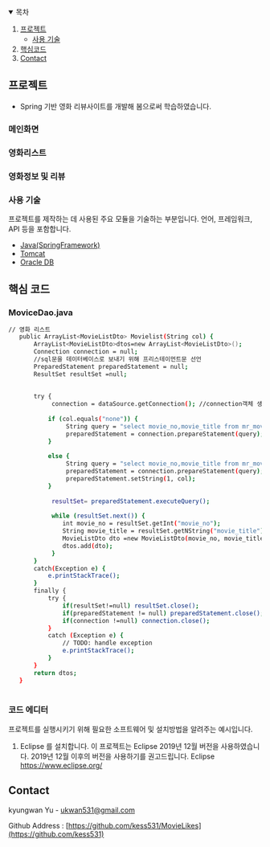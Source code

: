 
<details open="open">
  <summary>목차</summary>
  <ol>
    <li>
      <a href="#프로젝트">프로젝트</a>
      <ul>
        <li><a href="#사용-기술">사용 기술</a></li>
      </ul>
    </li>
 <li><a href="#핵심-코드">핵심코드</a></li>
 <li><a href="#contact">Contact</a></li>
</details>



<!-- ABOUT THE PROJECT -->
## 프로젝트


* Spring 기반 영화 리뷰사이트를 개발해 봄으로써 학습하였습니다.


### 메인화면

### 영화리스트

### 영화정보 및 리뷰



### 사용 기술

프로젝트를 제작하는 데 사용된 주요 모듈을 기술하는 부분입니다. 언어, 프레임워크, API 등을 포함합니다.

* [Java(SpringFramework)](https://spring.io/projects/spring-framework)
* [Tomcat](http://tomcat.apache.org/)
* [Oracle DB](https://www.oracle.com/database/)
<!-- CODE -->
## 핵심 코드



### 

### MoviceDao.java


 
 ```sh
 // 영화 리스트 
	public ArrayList<MovieListDto> Movielist(String col) {
		ArrayList<MovieListDto>dtos=new ArrayList<MovieListDto>();
		Connection connection = null;
		//sql문을 데이터베이스로 보내기 위해 프리스테이먼트문 선언
		PreparedStatement preparedStatement = null;
		ResultSet resultSet =null;
		
		
		try {
			 connection = dataSource.getConnection(); //connection객체 생성
			
			if (col.equals("none")) {
				 String query = "select movie_no,movie_title from mr_movie";
				 preparedStatement = connection.prepareStatement(query);//스테이트먼트 객체 생성
			}
			
			else {
				 String query = "select movie_no,movie_title from mr_movie where movie_genre Like ? ";  //장르 
				 preparedStatement = connection.prepareStatement(query);//스테이트먼트 객체 생성
				 preparedStatement.setString(1, col);
			}
			
			 resultSet= preparedStatement.executeQuery();
			 
			 while (resultSet.next()) {
				int movie_no = resultSet.getInt("movie_no");
				String movie_title = resultSet.getNString("movie_title");
				MovieListDto dto =new MovieListDto(movie_no, movie_title);
				dtos.add(dto);
			 }
		}
		catch(Exception e) {
			e.printStackTrace();
		}
		finally {
			try {
				if(resultSet!=null) resultSet.close();
				if(preparedStatement != null) preparedStatement.close();
				if(connection !=null) connection.close();
			}
			catch (Exception e) {
				// TODO: handle exception
				e.printStackTrace();
			}
		}
		return dtos;
	}
	
   ```

<!-- GETTING STARTED -->

### 코드 에디터

프로젝트를 실행시키기 위해 필요한 소프트웨어 및 설치방법을 알려주는 예시입니다.

1. Eclipse 를 설치합니다. 이 프로젝트는 Eclipse 2019년 12월 버전을 사용하였습니다. 2019년 12월 이후의 버전을 사용하기를 권고드립니다.
Eclipse https://www.eclipse.org/
  




## Contact

kyungwan Yu - ukwan531@gmail.com

Github Address : [https://github.com/kess531/MovieLikes](https://github.com/kess531)


